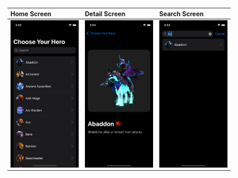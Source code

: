 | Home Screen  | Detail Screen  | Search Screen  |
|:----------|:----------|:----------|
| ![Home Screen](https://raw.githubusercontent.com/9MZa/Choose-Your-Hero/main/thumbnail/home-screen.png)    | ![Detail Screen](https://raw.githubusercontent.com/9MZa/Choose-Your-Hero/main/thumbnail/detail.png)   | ![Search Screen](https://raw.githubusercontent.com/9MZa/Choose-Your-Hero/main/thumbnail/search.png)    |

